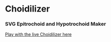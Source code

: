 # Choidilizer

### SVG Epitrochoid and Hypotrochoid Maker


[Play with the live Choidilizer here](https://andrewcraigie.github.io/choidilizer/)
